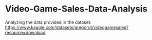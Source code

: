 # Video-Game-Sales-Data-Analysis
Analyzing the data provided in the dataset: https://www.kaggle.com/datasets/gregorut/videogamesales?resource=download
